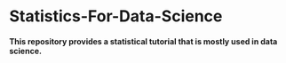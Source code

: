 # Statistics-For-Data-Science
#### This repository provides a statistical tutorial that is mostly used in data science.
